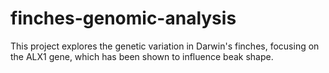 # finches-genomic-analysis
This project explores the genetic variation in Darwin's finches, focusing on the ALX1 gene, which has been shown to influence beak shape.
